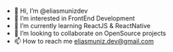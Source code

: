- 👋 Hi, I’m @eliasmunizdev
- 👀 I’m interested in FrontEnd Development
- 🌱 I’m currently learning ReactJS & ReactNative
- 💞️ I’m looking to collaborate on OpenSource projects 
- 📫 How to reach me eliasmuniz.dev@gmail.com

<!---
eliasmunizdev/eliasmunizdev is a ✨ special ✨ repository because its `README.md` (this file) appears on your GitHub profile.
You can click the Preview link to take a look at your changes.
--->
